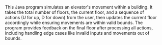 This Java program simulates an elevator's movement within a building. It takes the total number of floors, the current floor, and a sequence of actions (U for up, D for down) from the user, then updates the current floor accordingly while ensuring movements are within valid bounds. The program provides feedback on the final floor after processing all actions, including handling edge cases like invalid inputs and movements out of bounds.
